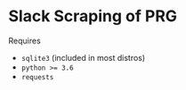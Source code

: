 # Slack Scraping of PRG
Requires
* `sqlite3` (included in most distros)
* `python >= 3.6`
* `requests`
